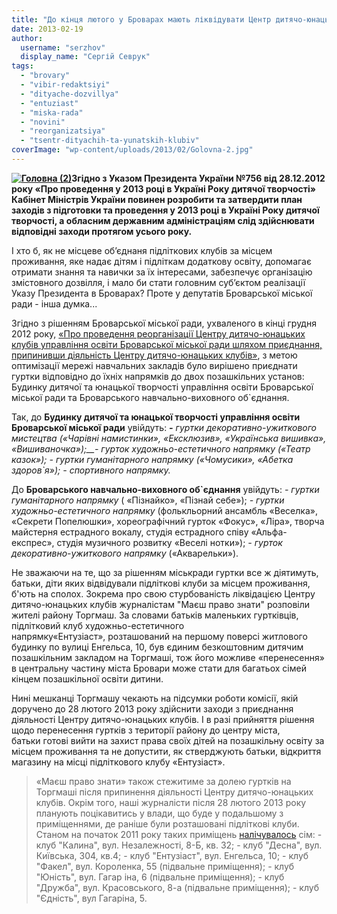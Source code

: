 ```yaml
---
title: "До кінця лютого у Броварах мають ліквідувати Центр дитячо-юнацьких клубів"
date: 2013-02-19
author: 
  username: "serzhov"
  display_name: "Сергій Севрук"
tags: 
  - "brovary"
  - "vibir-redaktsiyi"
  - "dityache-dozvillya"
  - "entuziast"
  - "miska-rada"
  - "novini"
  - "reorganizatsiya"
  - "tsentr-dityachih-ta-yunatskih-klubiv"
coverImage: "wp-content/uploads/2013/02/Golovna-2.jpg"
---
```


**[![Головна (2)](https://mpz.brovary.org/wp-content/uploads/2013/02/Golovna-2.jpg)](https://mpz.brovary.org/wp-content/uploads/2013/02/Golovna-2.jpg)Згідно з Указом Президента України №756 від 28.12.2012 року «Про проведення у 2013 році в Україні Року дитячої творчості» Кабінет Міністрів України повинен розробити та затвердити план заходів з підготовки та проведення у 2013 році в Україні Року дитячої творчості, а обласним державним адміністраціям слід здійснювати відповідні заходи протягом усього року.**

І хто б, як не місцеве об’єднаня підліткових клубів за місцем  проживання, яке надає дітям і підліткам додаткову освіту, допомагає отримати знання та навички за їх інтересами, забезпечує організацію змістовного дозвілля, і мало би стати головним суб’єктом реалізації Указу Президента в Броварах? Проте у депутатів Броварської міської ради - інша думка...

Згідно з рішенням Броварської міської ради, ухваленого в кінці грудня 2012 року, [«Про проведення реорганізації Центру дитячо-юнацьких клубів управління освіти Броварської міської ради шляхом приєднання, припинивши діяльність Центру дитячо-юнацьких клубів»](http://brovary.kiev.ua/r%D1%96shennya-m%D1%96sko%D1%97-radi-371), з метою оптимізації мережі навчальних закладів було вирішено приєднати гуртки відповідно до їхніх напрямків до двох позашкільних установ: Будинку дитячої та юнацької творчості управління освіти Броварської міської ради та Броварського навчально-виховного об\`єднання.

Так, до **Будинку дитячої та юнацької творчості управління освіти Броварської міської ради** увійдуть: _**\-** гуртки декоративно-ужиткового мистецтва («Чарівні намистинки», «Ексклюзив», «Українська вишивка», «Вишиваночка»);__\- гурток художньо-естетичного напрямку («Театр казок»);_ _\- гуртки гуманітарного напрямку («Чомусики», «Абетка здоров\`я»);_ _\- спортивного напрямку._

До **Броварського навчально-виховного об\`єднання** увійдуть: _\- гуртки гуманітарного напрямку_ ( «Пізнайко», «Пізнай себе»); _\- гуртки художньо-естетичного напрямку_ (фолькльорний ансамбль «Веселка», «Секрети Попелюшки», хореографічний гурток «Фокус», «Ліра», творча майстерня естрадного вокалу, студія естрадного співу «Альфа-експрес», студія музичного розвитку «Веселі нотки»); _\- гурток декоративно-ужиткового напрямку_ («Акварельки»).

Не зважаючи на те, що за рішенням міськради гуртки все ж діятимуть, батьки, діти яких відвідували підліткові клуби за місцем проживання, б'ють на сполох. Зокрема про свою стурбованість ліквідацією Центру дитячо-юнацьких клубів журналістам "Маєш право знати" розповіли жителі району Торгмаш. За словами батьків маленьких гуртківців, підлітковий клуб художньо-естетичного напрямку«Ентузіаст», розташований на першому поверсі житлового будинку по вулиці Енгельса, 10, був єдиним безкоштовним дитячим позашкільним закладом на Торгмаші, тож його можливе «перенесення» в центральну частину міста Бровари може стати для багатьох сімей кінцем позашкільної освіти дитини.

Нині мешканці Торгмашу чекають на підсумки роботи комісії, якій доручено до 28 лютого 2013 року здійснити заходи з приєднання діяльності Центру дитячо-юнацьких клубів. І в разі прийняття рішення щодо перенесення гуртків з території району до центру міста, батьки готові вийти на захист права своїх дітей на позашкільну освіту за місцем проживання та не допустити, як стверджують батьки, відкриття магазину на місці підліткового клубу «Ентузіаст».

> «Маєш право знати» також стежитиме за долею гуртків на Торгмаші після припинення діяльності Центру дитячо-юнацьких клубів. Окрім того, наші журналісти після 28 лютого 2013 року планують поцікавитись у влади, що буде у подальшому з приміщеннями, де раніше були розташовані підліткові клуби. Станом на початок 2011 року таких приміщень [налічувалось](http://rizanenko.org/downloads/doc/6_sesia_BMR/17.pdf) сім: - клуб "Калина", вул. Незалежності, 8-Б, кв. 32; - клуб "Десна", вул. Київська, 304, кв.4; - клуб "Ентузіаст", вул. Енгельса, 10; - клуб "Факел", вул. Короленка, 55 (підвальне приміщення); - клуб "Юність", вул. Гагар іна, 6 (підвальне приміщення); - клуб "Дружба", вул. Красовського, 8-а (підвальне приміщення); - клуб "Єдність", вул Гагаріна, 5.
